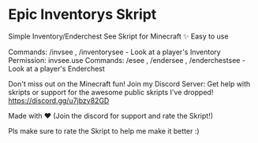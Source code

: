 # **Epic Inventorys Skript**
Simple Inventory/Enderchest See Skript for Minecraft
✨ Easy to use

Commands: /invsee <player>, /inventorysee <player> - Look at a player's Inventory
Permission: invsee.use
Commands: /esee <player>, /endersee <player>, /enderchestsee <player> - Look at a player's Enderchest


Don't miss out on the Minecraft fun! Join my Discord Server:
Get help with skripts or support for the awesome public skripts I've dropped!
https://discord.gg/u7jbzy82GD

Made with ❤️
(Join the discord for support and rate the Skript!)

Pls make sure to rate the Skript to help me make it better :)
